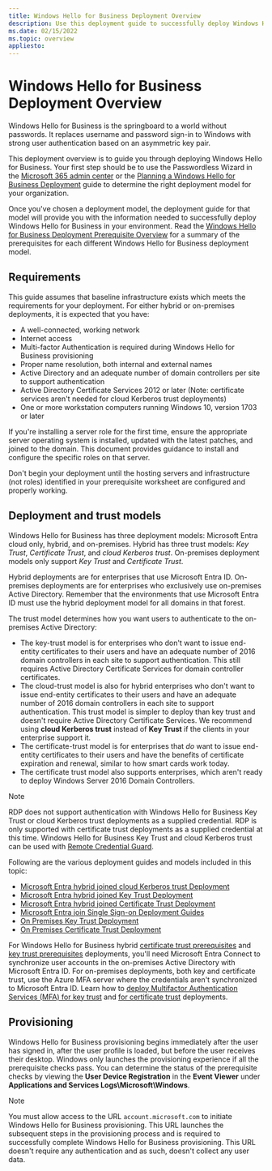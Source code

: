```yaml
---
title: Windows Hello for Business Deployment Overview
description: Use this deployment guide to successfully deploy Windows Hello for Business in an existing environment.
ms.date: 02/15/2022
ms.topic: overview
appliesto:
---
```


# Windows Hello for Business Deployment Overview

Windows Hello for Business is the springboard to a world without passwords. It replaces username and password sign-in to Windows with strong user authentication based on an asymmetric key pair.

This deployment overview is to guide you through deploying Windows Hello for Business. Your first step should be to use the Passwordless Wizard in the [Microsoft 365 admin center](https://admin.microsoft.com/AdminPortal/Home#/modernonboarding/passwordlesssetup) or the [Planning a Windows Hello for Business Deployment](hello-planning-guide.md) guide to determine the right deployment model for your organization.

Once you've chosen a deployment model, the deployment guide for that model will provide you with the information needed to successfully deploy Windows Hello for Business in your environment. Read the [Windows Hello for Business Deployment Prerequisite Overview](requirements.md) for a summary of the prerequisites for each different Windows Hello for Business deployment model.

## Requirements

This guide assumes that baseline infrastructure exists which meets the requirements for your deployment. For either hybrid or on-premises deployments, it is expected that you have:

- A well-connected, working network
- Internet access
- Multi-factor Authentication is required during Windows Hello for Business provisioning
- Proper name resolution, both internal and external names
- Active Directory and an adequate number of domain controllers per site to support authentication
- Active Directory Certificate Services 2012 or later (Note: certificate services aren't needed for cloud Kerberos trust deployments)
- One or more workstation computers running Windows 10, version 1703 or later

If you're installing a server role for the first time, ensure the appropriate server operating system is installed, updated with the latest patches, and joined to the domain. This document provides guidance to install and configure the specific roles on that server.  

Don't begin your deployment until the hosting servers and infrastructure (not roles) identified in your prerequisite worksheet are configured and properly working.

## Deployment and trust models

Windows Hello for Business has three deployment models: Microsoft Entra cloud only, hybrid, and on-premises. Hybrid has three trust models: *Key Trust*, *Certificate Trust*, and *cloud Kerberos trust*. On-premises deployment models only support *Key Trust* and *Certificate Trust*.

Hybrid deployments are for enterprises that use Microsoft Entra ID. On-premises deployments are for enterprises who exclusively use on-premises Active Directory. Remember that the environments that use Microsoft Entra ID must use the hybrid deployment model for all domains in that forest.

The trust model determines how you want users to authenticate to the on-premises Active Directory:

- The key-trust model is for enterprises who don't want to issue end-entity certificates to their users and have an adequate number of 2016 domain controllers in each site to support authentication. This still requires Active Directory Certificate Services for domain controller certificates.
- The cloud-trust model is also for hybrid enterprises who don't want to issue end-entity certificates to their users and have an adequate number of 2016 domain controllers in each site to support authentication. This trust model is simpler to deploy than key trust and doesn't require Active Directory Certificate Services. We recommend using **cloud Kerberos trust** instead of **Key Trust** if the clients in your enterprise support it.
- The certificate-trust model is for enterprises that *do* want to issue end-entity certificates to their users and have the benefits of certificate expiration and renewal, similar to how smart cards work today.
- The certificate trust model also supports enterprises, which aren't ready to deploy Windows Server 2016 Domain Controllers.

> [!NOTE]
> RDP does not support authentication with Windows Hello for Business Key Trust or cloud Kerberos trust deployments as a supplied credential. RDP is only supported with certificate trust deployments as a supplied credential at this time. Windows Hello for Business Key Trust and cloud Kerberos trust can be used with [Remote Credential Guard](../../remote-credential-guard.md).

Following are the various deployment guides and models included in this topic:

- [Microsoft Entra hybrid joined cloud Kerberos trust Deployment](hybrid-clud-kerberos-trust.md)
- [Microsoft Entra hybrid joined Key Trust Deployment](hybrid-key-trust.md)
- [Microsoft Entra hybrid joined Certificate Trust Deployment](hybrid-cert-trust.md)
- [Microsoft Entra join Single Sign-on Deployment Guides](hello-hybrid-aadj-sso.md)
- [On Premises Key Trust Deployment](hybrid-clud-kerberos-trust.md)
- [On Premises Certificate Trust Deployment](on-premises-cert-trust.md)

For Windows Hello for Business hybrid [certificate trust prerequisites](/windows/security/identity-protection/hello-for-business/deploy/hybrid-cert-trust#directory-synchronization) and [key trust prerequisites](/windows/security/identity-protection/hello-for-business/hello-hybrid-key-trust#directory-synchronization) deployments, you'll need Microsoft Entra Connect to synchronize user accounts in the on-premises Active Directory with Microsoft Entra ID. For on-premises deployments, both key and certificate trust, use the Azure MFA server where the credentials aren't synchronized to Microsoft Entra ID. Learn how to [deploy Multifactor Authentication Services (MFA) for key trust](on-premises-key-trust-mfa.md) and [for certificate trust](deploy/on-premises-cert-trust-mfa.md) deployments.

## Provisioning

Windows Hello for Business provisioning begins immediately after the user has signed in, after the user profile is loaded, but before the user receives their desktop. Windows only launches the provisioning experience if all the prerequisite checks pass. You can determine the status of the prerequisite checks by viewing the **User Device Registration** in the **Event Viewer** under **Applications and Services Logs\Microsoft\Windows**.

> [!NOTE]
> You must allow access to the URL `account.microsoft.com` to initiate Windows Hello for Business provisioning. This URL launches the subsequent steps in the provisioning process and is required to successfully complete Windows Hello for Business provisioning. This URL doesn't require any authentication and as such, doesn't collect any user data.
